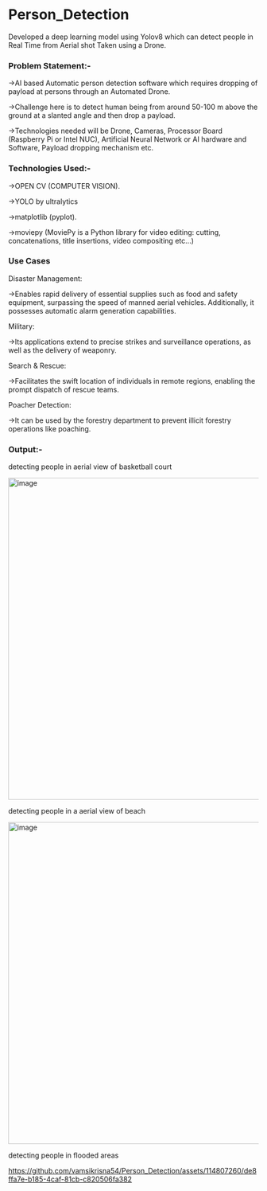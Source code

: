 # Person_Detection

Developed a deep learning model using Yolov8 which can detect people in Real Time from Aerial shot Taken using a Drone.

### Problem Statement:-

->AI based Automatic person detection software which requires dropping of payload at persons through an Automated Drone.

->Challenge here is to detect human being from around 50-100 m above the ground at a slanted angle and then drop a payload.

->Technologies needed will be Drone, Cameras, Processor Board (Raspberry Pi or Intel NUC), Artificial Neural Network or AI hardware and Software, Payload dropping mechanism etc. 

### Technologies Used:-

->OPEN CV (COMPUTER VISION).

->YOLO by ultralytics

->matplotlib (pyplot).

->moviepy (MoviePy is a Python library for video editing: cutting, concatenations, title insertions, video compositing etc…)

### Use Cases
Disaster Management:

 ->Enables rapid delivery of essential supplies such as food and safety equipment, surpassing the speed of manned aerial vehicles. Additionally, it possesses automatic alarm generation capabilities.

Military:
 
 ->Its applications extend to precise strikes and surveillance operations, as well as the delivery of weaponry.

Search & Rescue:

->Facilitates the swift location of individuals in remote regions, enabling the prompt dispatch of rescue teams.

Poacher Detection:

->It can be used by the forestry department to prevent illicit forestry operations like poaching.

### Output:-

detecting people in aerial view of basketball court

<img width="647" alt="image" src="https://github.com/vamsikrisna54/Person_Detection/assets/114807260/f65fca2f-dd86-4c5b-aa6b-0aafaa26118f">

detecting people in a aerial view of beach

<img width="647" alt="image" src="https://github.com/vamsikrisna54/Person_Detection/assets/114807260/f37e5e99-387b-4ce3-b451-a105243a56ad">

detecting people in flooded areas

https://github.com/vamsikrisna54/Person_Detection/assets/114807260/de8ffa7e-b185-4caf-81cb-c820506fa382








